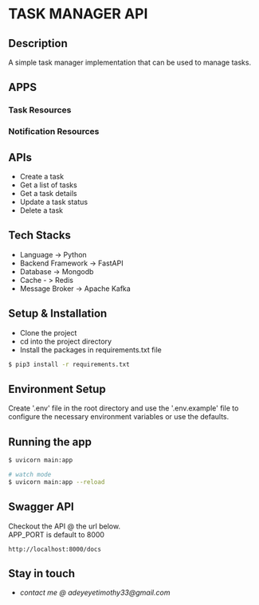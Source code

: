 # TASK MANAGER API

## Description

A simple task manager implementation that can be used to manage tasks.

## APPS

### Task Resources
### Notification Resources

## APIs

- Create a task
- Get a list of tasks
- Get a task details
- Update a task status
- Delete a task

## Tech Stacks

- Language -> Python
- Backend Framework -> FastAPI
- Database -> Mongodb
- Cache - > Redis
- Message Broker -> Apache Kafka

## Setup & Installation
- Clone the project
- cd into the project directory
- Install the packages in requirements.txt file
```bash
$ pip3 install -r requirements.txt
```

## Environment Setup

Create '.env' file in the root directory and use the '.env.example' file to configure the necessary environment variables or use the defaults.

## Running the app

```bash
$ uvicorn main:app

# watch mode
$ uvicorn main:app --reload
```

## Swagger API
Checkout the API @ the url below.  
APP_PORT is default to 8000

```
http://localhost:8000/docs
```

## Stay in touch

- _contact me @ adeyeyetimothy33@gmail.com_

